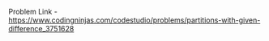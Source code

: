 Problem Link - https://www.codingninjas.com/codestudio/problems/partitions-with-given-difference_3751628